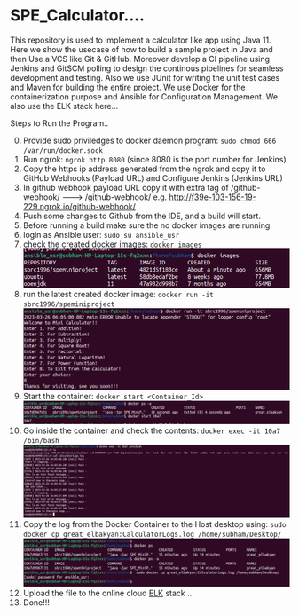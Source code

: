 # SPE_Calculator....

This repository is used to implement a calculator like app using Java 11. Here we show the usecase of how to build a sample project in Java and then Use a VCS like Git & GitHub. Moreover develop a CI pipeline using Jenkins and GitSCM polling to design the continous pipelines for seamless development and testing. Also we use JUnit for writing the unit test cases and Maven for building the entire project. We use Docker for the containerization purpose and Ansible for Configuration Management. We also use the ELK stack here...


Steps to Run the Program..

0. Provide sudo priviledges to docker daemon program: `sudo chmod 666 /var/run/docker.sock`
1. Run ngrok: `ngrok http 8080` (since 8080 is the port number for Jenkins)
2. Copy the https ip address generated from the ngrok and copy it to GitHub Webhooks (Payload URL) and Configure Jenkins (Jenkins URL)
3. In github webhook payload URL copy it with extra tag of /github-webhook/ ---> <Https Ip address>/github-webhook/   e.g. http://f39e-103-156-19-229.ngrok.io/github-webhook/
4. Push some changes to Github from the IDE, and a build will start.
5. Before running a build make sure the no docker images are running.
6. login as Ansible user: `sudo su ansible_usr`
7. check the created docker images: `docker images`
    ![img.png](Images/img.png)
8. run the latest created docker image: `docker run -it sbrc1996/speminiproject`
    ![img_1.png](Images/img_1.png)
9. Start the container:  `docker start <Container_Id>`
    ![img_2.png](Images/img_2.png)
10. Go inside the container and check the contents: `docker exec -it 10a7 /bin/bash`
    ![img_3.png](Images/img_3.png)
11. Copy the log from the Docker Container to the Host desktop using: `sudo docker cp great_elbakyan:CalculatorLogs.log /home/subham/Desktop/`
    ![img_5.png](Images/img_5.png)
12. Upload the file to the online cloud [ELK](https://cloud.elastic.co/home) stack ..
13. Done!!!

